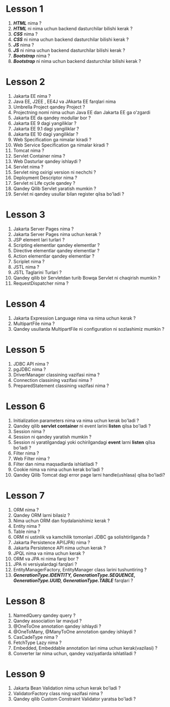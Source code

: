 # Lesson 1

1. **_HTML_** nima ?
2. **_HTML_** ni nima uchun backend dasturchilar bilishi kerak ?
3. **_CSS_** nima ?
4. **_CSS_** ni nima uchun backend dasturchilar bilishi kerak ?
5. **_JS_** nima ?
6. **_JS_** ni nima uchun backend dasturchilar bilishi kerak ?
7. **_Bootstrap_** nima ?
8. **_Bootstrap_** ni nima uchun backend dasturchilar bilishi kerak ?

# Lesson 2

1. Jakarta EE nima ?
2. Java EE, J2EE , EE4J va JAkarta EE farqlari nima
3. Umbrella Project qandey Project ?
3. Projectning nomi nima uchun Java EE dan Jakarta EE ga o'zgardi
4. Jakarta EE da qandey modullar bor ?
5. Jakarta EE 9 dagi yangiliklar ?
6. Jakarta EE 9.1 dagi yangiliklar ?
7. Jakarta EE 10 dagi yangiliklar ?
8. Web Specification ga nimalar kiradi ?
9. Web Service Specification ga nimalar kiradi ?
10. Tomcat nima ?
11. Servlet Container nima ?
11. Web Dasturlar qandey ishlaydi ?
12. Servlet nima ?
13. Servlet ning oxirigi version ni nechchi ?
14. Deployment Descriptor nima ?
15. Servlet ni Life cycle qandey ?
16. Qandey Qilib Servlet yaratish mumkin ?
17. Servlet ni qandey usullar bilan register qilsa bo'ladi ?

# Lesson 3

1. Jakarta Server Pages nima ?
2. Jakarta Server Pages nima uchun kerak ?
3. JSP element lari turlari ?
4. Scripting elementlar qandey elementlar ?
5. Directive elementlar qandey elementlar ?
6. Action elementlar qandey elementlar ?
7. Scriplet nima ?
8. JSTL nima ?
9. JSTL Taglarini Turlari ?
10. Qandey qilib bir Servletdan turib Bowqa Servlet ni chaqirish mumkin ?
11. RequestDispatcher nima ?

# Lesson 4

1. Jakarta Expression Language nima va nima uchun kerak ?
2. MultipartFile nima ?
3. Qandey usullarda MultipartFile ni configuration ni sozlashimiz mumkin ?

# Lesson 5

1. JDBC API nima ?
2. pgJDBC nima ?
3. DriverManager classining vazifasi nima ?
4. Connection classining vazifasi nima ?
5. PreparedStatement classining vazifasi nima ?

# Lesson 6

1. Initialization parameters nima va nima uchun kerak bo'ladi ?
2. Qandey qilib **servlet container** ni event larini **listen** qilsa bo'ladi ?
3. Session nima ?
4. Session ni qandey yaratish mumkin ?
5. Session ni yaratilgandagi yoki ochirilgandagi **event** larni **listen** qilsa bo'ladi ?
6. Filter nima ?
7. Web Filter nima ?
8. Filter dan nima maqsadlarda ishlatiladi ?
9. Cookie nima va nima uchun kerak bo'ladi ?
10. Qandey Qilib Tomcat dagi error page larni handle(ushlasa) qilsa bo'ladi?

# Lesson 7

1. ORM nima ?
2. Qandey ORM larni bilasiz ?
3. Nima uchun ORM dan foydalanishimiz kerak ?
4. Entity nima ?
5. Table nima ?
6. ORM ni ustinlik va kamchilik tomonlari JDBC ga solishtirilganda ?
7. Jakarta Persistence API(JPA) nima ?
8. Jakarta Persistence API nima uchun kerak ?
9. JPQL nima va nima uchun kerak ?
10. ORM va JPA ni nima farqi bor ?
11. JPA ni versiyalardagi farqlari ?
12. EntityManagerFactory, EntityManager class larini tushuntiring ?
13. _**GenerationType.IDENTITY, GenerationType.SEQUENCE, GenerationType.UUID, GenerationType.TABLE**_ farqlari ?

# Lesson 8

1. NamedQuery qandey query ?
2. Qandey association lar mavjud ?
3. @OneToOne annotation qandey ishlaydi ?
4. @OneToMany, @ManyToOne annotation qandey ishlaydi ?
5. CasCadeType nima ?
6. FetchType Lazy nima ?
7. Embedded, Embeddable annotation lari nima uchun kerak(vazilasi) ?
8. Converter lar nima uchun, qandey vaziyatlarda ishlatiladi ?

# Lesson 9

1. Jakarta Bean Validation nima uchun kerak bo'ladi ?
2. ValidatorFactory class ning vazifasi nima ?
3. Qandey qilib Custom Constraint Validator yaratsa bo'ladi ?